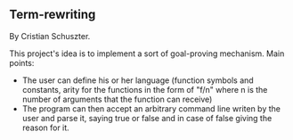 ## Term-rewriting

By Cristian Schuszter.

This project's idea is to implement a sort of goal-proving mechanism. Main points:

* The user can define his or her language (function symbols and constants, arity for the functions in the form of 
"f/n" where n is the number of arguments that the function can receive)
* The program can then accept an arbitrary command line writen by the user and parse it, saying true or false and in case of false
giving the reason for it.
